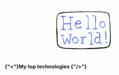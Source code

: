 <div align="center">
  <img src="./Images/hellogif.gif" width="40%" justifySelf="center" />
</div>

<h3>{"<"}My top technologies {"/>"}</h3>
